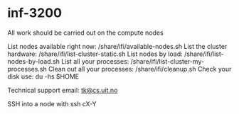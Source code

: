 # inf-3200

All work should be carried out on the compute nodes

List nodes available right now:     /share/ifi/available-nodes.sh
List the cluster hardware:          /share/ifi/list-cluster-static.sh
List nodes by load:                 /share/ifi/list-nodes-by-load.sh
List all your processes:            /share/ifi/list-cluster-my-processes.sh
Clean out all your processes:       /share/ifi/cleanup.sh
Check your disk use:                du -hs $HOME

Technical support email: tk@cs.uit.no


SSH into a node with    ssh cX-Y